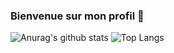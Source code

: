 ### Bienvenue sur mon profil 👋

![Anurag's github stats](https://github-readme-stats.vercel.app/api?username=IceroDev&theme=radical&show_icons=true&locale=fr&count_private=true)
![Top Langs](https://github-readme-stats.vercel.app/api/top-langs/?username=IceroDev)
